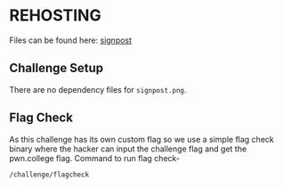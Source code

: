 # REHOSTING

Files can be found here: [signpost](https://github.com/ImaginaryCTF/ImaginaryCTF-2023-Challenges/tree/main/Misc/signpost)

## Challenge Setup
There are no dependency files for `signpost.png`.

## Flag Check

As this challenge has its own custom flag so we use a simple flag check binary where the hacker can input the challenge flag and get the pwn.college flag. Command to run flag check-
```
/challenge/flagcheck
```
